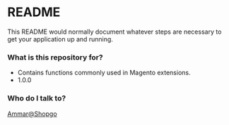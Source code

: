 # README #

This README would normally document whatever steps are necessary to get your application up and running.

### What is this repository for? ###

* Contains functions commonly used in Magento extensions.
* 1.0.0

### Who do I talk to? ###

[Ammar@Shopgo](ammar@shopgo.me)